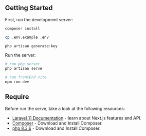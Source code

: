 ## Getting Started

First, run the development server:

```bash
composer install
```

```bash
cp .env.example .env
```

```bash
php artisan generate:key
```


Run the  server:

```bash
# run php server
php artisan serve

# run frontEnd vite
npm run dev
```

## Require

Before run the serve, take a look at the following resources:

- [Laravel 11 Documentation]([https://nextjs.org/docs](https://laravel.com/)) - learn about Next.js features and API.
- [Composer](https://getcomposer.org/) - Download and Install Composer.
- [php 8.3.6](https://windows.php.net/downloads/releases/php-8.3.6-nts-Win32-vs16-x64.zip) - Download and Install Composer.
